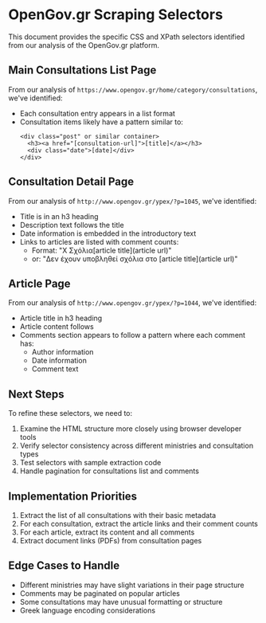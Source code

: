 # OpenGov.gr Scraping Selectors

This document provides the specific CSS and XPath selectors identified from our analysis of the OpenGov.gr platform.

## Main Consultations List Page

From our analysis of `https://www.opengov.gr/home/category/consultations`, we've identified:

- Each consultation entry appears in a list format
- Consultation items likely have a pattern similar to:
  ```
  <div class="post" or similar container>
    <h3><a href="[consultation-url]">[title]</a></h3>
    <div class="date">[date]</div>
  </div>
  ```

## Consultation Detail Page

From our analysis of `http://www.opengov.gr/ypex/?p=1045`, we've identified:

- Title is in an h3 heading
- Description text follows the title
- Date information is embedded in the introductory text
- Links to articles are listed with comment counts:
  - Format: "X Σχόλια[article title](article url)"
  - or: "Δεν έχουν υποβληθεί σχόλια στο [article title](article url)"

## Article Page

From our analysis of `http://www.opengov.gr/ypex/?p=1044`, we've identified:

- Article title in h3 heading
- Article content follows
- Comments section appears to follow a pattern where each comment has:
  - Author information
  - Date information
  - Comment text

## Next Steps

To refine these selectors, we need to:

1. Examine the HTML structure more closely using browser developer tools
2. Verify selector consistency across different ministries and consultation types
3. Test selectors with sample extraction code
4. Handle pagination for consultations list and comments

## Implementation Priorities

1. Extract the list of all consultations with their basic metadata
2. For each consultation, extract the article links and their comment counts
3. For each article, extract its content and all comments
4. Extract document links (PDFs) from consultation pages

## Edge Cases to Handle

- Different ministries may have slight variations in their page structure
- Comments may be paginated on popular articles
- Some consultations may have unusual formatting or structure
- Greek language encoding considerations
